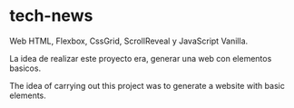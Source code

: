 # tech-news
Web HTML, Flexbox, CssGrid, ScrollReveal y JavaScript Vanilla.


La idea de realizar este proyecto era, generar una web con elementos basicos.

The idea of carrying out this project was to generate a website with basic elements.
